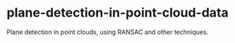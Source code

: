 # plane-detection-in-point-cloud-data
Plane detection in point clouds, using RANSAC and other techniques. 
